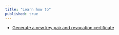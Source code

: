 ```yaml
---
title: "Learn how to"
published: true
---
```

 - [Generate a new key pair and revocation certificate](topics/tool-3-enigmail/1-new-key/3-1-learn.md)
